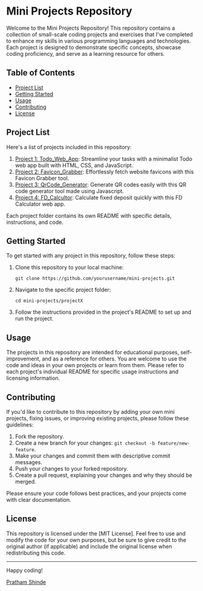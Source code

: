 # Mini Projects Repository

Welcome to the Mini Projects Repository! This repository contains a collection of small-scale coding projects and exercises that I've completed to enhance my skills in various programming languages and technologies. Each project is designed to demonstrate specific concepts, showcase coding proficiency, and serve as a learning resource for others.

## Table of Contents

- [Project List](#project-list)
- [Getting Started](#getting-started)
- [Usage](#usage)
- [Contributing](#contributing)
- [License](#license)

## Project List

Here's a list of projects included in this repository:

1. <a href="https://todo-web-app-2nvv.onrender.com" target="_blank">Project 1: Todo_Web_App</a>: Streamline your tasks with a minimalist Todo web app built with HTML, CSS, and JavaScript.
2. <a href="https://tinyurl.com/faviconGrabber" target="_blank">Project 2: Favicon_Grabber</a>: Effortlessly fetch website favicons with this Favicon Grabber tool.
3. <a href="https://tinyurl.com/textqrgen" target="_blank">Project 3: QrCode_Generator</a>: Generate QR codes easily with this QR code generator tool made using Javascript.
4. <a href="https://tinyurl.com/js-fd-calulate" target="_blank">Project 4: FD_Calcultor</a>: Calculate fixed deposit quickly with this FD Calculator web app.

Each project folder contains its own README with specific details, instructions, and code.

## Getting Started

To get started with any project in this repository, follow these steps:

1. Clone this repository to your local machine:

   ```shell
   git clone https://github.com/yourusername/mini-projects.git
   ```

2. Navigate to the specific project folder:

   ```shell
   cd mini-projects/projectX
   ```

3. Follow the instructions provided in the project's README to set up and run the project.

## Usage

The projects in this repository are intended for educational purposes, self-improvement, and as a reference for others. You are welcome to use the code and ideas in your own projects or learn from them. Please refer to each project's individual README for specific usage instructions and licensing information.

## Contributing

If you'd like to contribute to this repository by adding your own mini projects, fixing issues, or improving existing projects, please follow these guidelines:

1. Fork the repository.
2. Create a new branch for your changes: `git checkout -b feature/new-feature`.
3. Make your changes and commit them with descriptive commit messages.
4. Push your changes to your forked repository.
5. Create a pull request, explaining your changes and why they should be merged.

Please ensure your code follows best practices, and your projects come with clear documentation.

## License

This repository is licensed under the [MIT License]. Feel free to use and modify the code for your own purposes, but be sure to give credit to the original author (if applicable) and include the original license when redistributing this code.

---

Happy coding!

[Pratham Shinde](https://github.com/Pratham2137)

